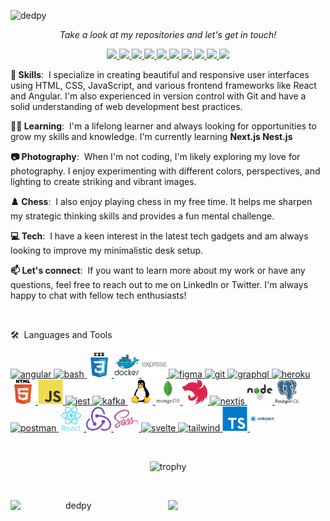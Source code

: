 <p align="left">
  <img  src="https://komarev.com/ghpvc/?username=wassimbenr&label=Profile%20views&color=D69254&style=flat" alt="dedpy" />
</p>

<!-- Social Section -->
<p align="center">
  <i>Take a look at my repositories and let's get in touch!</i>
<p align="center">
  <a href= "https://github.com/Dedpy/">
    <img src="https://img.icons8.com/material-outlined/30/D69254/source-code.png"/>
  </a>
  <a href= "https://www.linkedin.com/in/wassimbenromdhane/">
    <img src="https://img.icons8.com/material-outlined/30/D69254/linkedin.png"/>
  </a>
  <a href= "https://twitter.com/wassimbenr">
    <img src="https://img.icons8.com/material-outlined/30/D69254/twitter.png"/>
  </a>
  <a href= "https://wassimbenr.me/">
    <img src="https://img.icons8.com/material-outlined/30/D69254/geography.png"/>
  </a>
  <a href="https://www.buymeacoffee.com/wassimbenr">
    <img src="https://img.icons8.com/material-outlined/30/D69254/cafe.png"/>
  </a>
  <a href="https://www.youtube.com/@wassimbenromdhane?sub_confirmation=1">
    <img src="https://img.icons8.com/material-outlined/30/D69254/youtube-play.png"/>
  </a>
  <a href="https://drive.google.com/file/d/10T8-khmhSfFPer4oqk-30hQVPcYjV-va/view?usp=sharing">
    <img src="https://img.icons8.com/material-outlined/30/D69254/resume.png"/>
  </a>
  <a href="mailto:wassimbenr@gmail.com">
    <img src="https://img.icons8.com/ios-glyphs/30/D69254/email.png"/>
  </a>
  <a href="https://medium.com/@wassimbenr">
    <img src="https://img.icons8.com/ios-filled/30/D69254/medium-new.png"/>
  </a>
  <a href="https://stackoverflow.com/users/5993259/wassim-ben-romdhane">
    <img src="https://img.icons8.com/metro/26/D69254/stackoverflow.png"/>
  </a>
</p>

**🚀 Skills**:&nbsp;
I specialize in creating beautiful and responsive user interfaces using HTML, CSS, JavaScript, and various frontend frameworks like React and Angular. I'm also experienced in version control with Git and have a solid understanding of web development best practices.

**👨‍💻 Learning**:&nbsp;
I'm a lifelong learner and always looking for opportunities to grow my skills and knowledge. I'm currently learning **Next.js Nest.js**

**📷 Photography**:&nbsp;
When I'm not coding, I'm likely exploring my love for photography. I enjoy experimenting with different colors, perspectives, and lighting to create striking and vibrant images.

**♟️ Chess**:&nbsp;
I also enjoy playing chess in my free time. It helps me sharpen my strategic thinking skills and provides a fun mental challenge.

**💻 Tech**:&nbsp;
I have a keen interest in the latest tech gadgets and am always looking to improve my minimalistic desk setup.

**📫 Let's connect**:&nbsp;
If you want to learn more about my work or have any questions, feel free to reach out to me on LinkedIn or Twitter. I'm always happy to chat with fellow tech enthusiasts!

<br>

🛠️&nbsp;&nbsp;Languages&nbsp;and&nbsp;Tools

<p align="left"> <a href="https://angular.io" target="_blank" rel="noreferrer"> <img src="https://angular.io/assets/images/logos/angular/angular.svg" alt="angular" width="40" height="40"/> </a> <a href="https://www.gnu.org/software/bash/" target="_blank" rel="noreferrer"> <img src="https://www.vectorlogo.zone/logos/gnu_bash/gnu_bash-icon.svg" alt="bash" width="40" height="40"/> </a> <a href="https://www.w3schools.com/css/" target="_blank" rel="noreferrer"> <img src="https://raw.githubusercontent.com/devicons/devicon/master/icons/css3/css3-original-wordmark.svg" alt="css3" width="40" height="40"/> </a> <a href="https://www.docker.com/" target="_blank" rel="noreferrer"> <img src="https://raw.githubusercontent.com/devicons/devicon/master/icons/docker/docker-original-wordmark.svg" alt="docker" width="40" height="40"/> </a> <a href="https://expressjs.com" target="_blank" rel="noreferrer"> <img src="https://raw.githubusercontent.com/devicons/devicon/master/icons/express/express-original-wordmark.svg" alt="express" width="40" height="40"/> </a> <a href="https://www.figma.com/" target="_blank" rel="noreferrer"> <img src="https://www.vectorlogo.zone/logos/figma/figma-icon.svg" alt="figma" width="40" height="40"/> </a> <a href="https://git-scm.com/" target="_blank" rel="noreferrer"> <img src="https://www.vectorlogo.zone/logos/git-scm/git-scm-icon.svg" alt="git" width="40" height="40"/> </a> <a href="https://graphql.org" target="_blank" rel="noreferrer"> <img src="https://www.vectorlogo.zone/logos/graphql/graphql-icon.svg" alt="graphql" width="40" height="40"/> </a> <a href="https://heroku.com" target="_blank" rel="noreferrer"> <img src="https://www.vectorlogo.zone/logos/heroku/heroku-icon.svg" alt="heroku" width="40" height="40"/> </a> <a href="https://www.w3.org/html/" target="_blank" rel="noreferrer"> <img src="https://raw.githubusercontent.com/devicons/devicon/master/icons/html5/html5-original-wordmark.svg" alt="html5" width="40" height="40"/> </a> <a href="https://developer.mozilla.org/en-US/docs/Web/JavaScript" target="_blank" rel="noreferrer"> <img src="https://raw.githubusercontent.com/devicons/devicon/master/icons/javascript/javascript-original.svg" alt="javascript" width="40" height="40"/> </a> <a href="https://jestjs.io" target="_blank" rel="noreferrer"> <img src="https://www.vectorlogo.zone/logos/jestjsio/jestjsio-icon.svg" alt="jest" width="40" height="40"/> </a> <a href="https://kafka.apache.org/" target="_blank" rel="noreferrer"> <img src="https://www.vectorlogo.zone/logos/apache_kafka/apache_kafka-icon.svg" alt="kafka" width="40" height="40"/> </a> <a href="https://www.linux.org/" target="_blank" rel="noreferrer"> <img src="https://raw.githubusercontent.com/devicons/devicon/master/icons/linux/linux-original.svg" alt="linux" width="40" height="40"/> </a> <a href="https://www.mongodb.com/" target="_blank" rel="noreferrer"> <img src="https://raw.githubusercontent.com/devicons/devicon/master/icons/mongodb/mongodb-original-wordmark.svg" alt="mongodb" width="40" height="40"/> </a> <a href="https://nestjs.com/" target="_blank" rel="noreferrer"> <img src="https://raw.githubusercontent.com/devicons/devicon/master/icons/nestjs/nestjs-plain.svg" alt="nestjs" width="40" height="40"/> </a> <a href="https://nextjs.org/" target="_blank" rel="noreferrer"> <img src="https://cdn.worldvectorlogo.com/logos/nextjs-2.svg" alt="nextjs" width="40" height="40"/> </a> <a href="https://nodejs.org" target="_blank" rel="noreferrer"> <img src="https://raw.githubusercontent.com/devicons/devicon/master/icons/nodejs/nodejs-original-wordmark.svg" alt="nodejs" width="40" height="40"/> </a> <a href="https://www.postgresql.org" target="_blank" rel="noreferrer"> <img src="https://raw.githubusercontent.com/devicons/devicon/master/icons/postgresql/postgresql-original-wordmark.svg" alt="postgresql" width="40" height="40"/> </a> <a href="https://postman.com" target="_blank" rel="noreferrer"> <img src="https://www.vectorlogo.zone/logos/getpostman/getpostman-icon.svg" alt="postman" width="40" height="40"/> </a> <a href="https://reactjs.org/" target="_blank" rel="noreferrer"> <img src="https://raw.githubusercontent.com/devicons/devicon/master/icons/react/react-original-wordmark.svg" alt="react" width="40" height="40"/> </a> <a href="https://redux.js.org" target="_blank" rel="noreferrer"> <img src="https://raw.githubusercontent.com/devicons/devicon/master/icons/redux/redux-original.svg" alt="redux" width="40" height="40"/> </a> <a href="https://sass-lang.com" target="_blank" rel="noreferrer"> <img src="https://raw.githubusercontent.com/devicons/devicon/master/icons/sass/sass-original.svg" alt="sass" width="40" height="40"/> </a> <a href="https://svelte.dev" target="_blank" rel="noreferrer"> <img src="https://upload.wikimedia.org/wikipedia/commons/1/1b/Svelte_Logo.svg" alt="svelte" width="40" height="40"/> </a> <a href="https://tailwindcss.com/" target="_blank" rel="noreferrer"> <img src="https://www.vectorlogo.zone/logos/tailwindcss/tailwindcss-icon.svg" alt="tailwind" width="40" height="40"/> </a> <a href="https://www.typescriptlang.org/" target="_blank" rel="noreferrer"> <img src="https://raw.githubusercontent.com/devicons/devicon/master/icons/typescript/typescript-original.svg" alt="typescript" width="40" height="40"/> </a> <a href="https://webpack.js.org" target="_blank" rel="noreferrer"> <img src="https://raw.githubusercontent.com/devicons/devicon/d00d0969292a6569d45b06d3f350f463a0107b0d/icons/webpack/webpack-original-wordmark.svg" alt="webpack" width="40" height="40"/> </a> </p>

<br>

<p align="center">
 <img src="https://github-profile-trophy.vercel.app/?username=dedpy&margin-w=15&row=1&column=6&no-bg=true&no-frame=true&theme=darkhub" alt="trophy" />
</p>
<br>

<p align="center">
    <img align="left" width="40%" src="https://github-readme-stats.vercel.app/api/top-langs?username=dedpy&show_icons=true&locale=en&layout=compact&theme=github_dark&hide_border=true" alt="dedpy" />
    <img align="right" width="50%" src="https://github-readme-streak-stats.herokuapp.com?user=Dedpy&theme=github-dark&hide_border=true&date_format=j%20M%5B%20Y%5D"/>
</p>
